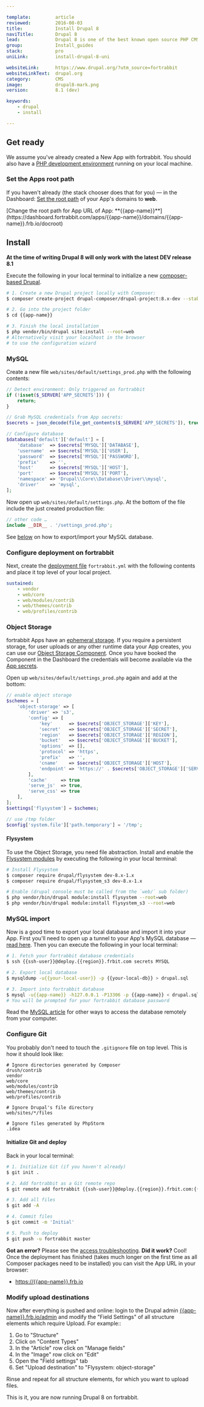 ```yaml
---

template:         article
reviewed:         2016-08-03
title:            Install Drupal 8
naviTitle:        Drupal 8
lead:             Drupal 8 is one of the best known open source PHP CMS. Learn here how to use it with fortrabbit.
group:            Install_guides
stack:            pro
uniLink:          install-drupal-8-uni

websiteLink:      https://www.drupal.org/?utm_source=fortrabbit
websiteLinkText:  drupal.org
category:         CMS
image:            drupal8-mark.png
version:          8.1 (dev)

keywords:
    - drupal
    - install

---
```


## Get ready

We assume you've already created a New App with fortrabbit. You should also have a [PHP development environment](/local-development) running on your local machine.


### Set the Apps root path

If you haven't already (the stack chooser does that for you) — in the Dashboard: [Set the root path](/app#toc-set-a-custom-root-path) of your App's domains to **web**.

<div markdown="1" data-user="known">
[Change the root path for App URL of App: **{{app-name}}**](https://dashboard.fortrabbit.com/apps/{{app-name}}/domains/{{app-name}}.frb.io/docroot)
</div>


## Install

**At the time of writing Drupal 8 will only work with the latest DEV release 8.1**

Execute the following in your local terminal to initialize a new [composer-based Drupal](https://github.com/drupal-composer/drupal-project).

```bash
# 1. Create a new Drupal project locally with Composer:
$ composer create-project drupal-composer/drupal-project:8.x-dev --stability dev --no-interaction {{app-name}}

# 2. Go into the project folder
$ cd {{app-name}}

# 3. Finish the local installation
$ php vendor/bin/drupal site:install --root=web
# Alternatively visit your localhost in the browser
# to use the configuration wizard
```

### MySQL

Create a new file `web/sites/default/settings_prod.php` with the following contents:

```php
// Detect environment: Only triggered on fortrabbit
if (!isset($_SERVER['APP_SECRETS'])) {
    return;
}

// Grab MySQL credentials from App secrets:
$secrets = json_decode(file_get_contents($_SERVER['APP_SECRETS']), true);

// Configure database
$databases['default']['default'] = [
    'database'  => $secrets['MYSQL']['DATABASE'],
    'username'  => $secrets['MYSQL']['USER'],
    'password'  => $secrets['MYSQL']['PASSWORD'],
    'prefix'    => '',
    'host'      => $secrets['MYSQL']['HOST'],
    'port'      => $secrets['MYSQL']['PORT'],
    'namespace' => 'Drupal\\Core\\Database\\Driver\\mysql',
    'driver'    => 'mysql',
];
```

Now open up `web/sites/default/settings.php`. At the bottom of the file include the just created production file:

```php
// other code …
include __DIR__ . '/settings_prod.php';
```

See [below](#toc-mysql-import) on how to export/import your MySQL database.


### Configure deployment on fortrabbit

Next, create the [deployment file](/deployment-file-v2) `fortrabbit.yml` with the following contents and place it top level of your local project.

```yaml
sustained:
    - vendor
    - web/core
    - web/modules/contrib
    - web/themes/contrib
    - web/profiles/contrib
```


### Object Storage

fortrabbit Apps have an [ephemeral storage](/quirks#toc-ephemeral-storage). If you require a persistent storage, for user uploads or any other runtime data your App creates, you can use our [Object Storage Component](/object-storage). Once you have booked the Component in the Dashboard the credentials will become available via the [App secrets](/secrets).

Open up `web/sites/default/settings_prod.php` again and add at the bottom:

``` php
// enable object storage
$schemes = [
    'object-storage' => [
        'driver' => 's3',
        'config' => [
            'key'      => $secrets['OBJECT_STORAGE']['KEY'],
            'secret'   => $secrets['OBJECT_STORAGE']['SECRET'],
            'region'   => $secrets['OBJECT_STORAGE']['REGION'],
            'bucket'   => $secrets['OBJECT_STORAGE']['BUCKET'],
            'options'  => [],
            'protocol' => 'https',
            'prefix'   => '',
            'cname'    => $secrets['OBJECT_STORAGE']['HOST'],
            'endpoint' => 'https://' . $secrets['OBJECT_STORAGE']['SERVER'],
        ],
        'cache'     => true
        'serve_js'  => true,
        'serve_css' => true
    ],
];
$settings['flysystem'] = $schemes;

// use /tmp folder
$config['system.file']['path.temporary'] = '/tmp';
```

#### Flysystem

To use the Object Storage, you need file abstraction. Install and enable the [Flysystem modules](https://www.drupal.org/project/flysystem) by executing the following in your local terminal:

```bash
# Install Flysystem
$ composer require drupal/flysystem dev-8.x-1.x
$ composer require drupal/flysystem_s3 dev-8.x-1.x

# Enable (drupal console must be called from the `web/` sub folder)
$ php vendor/bin/drupal module:install flysystem --root=web
$ php vendor/bin/drupal module:install flysystem_s3 --root=web
```


### MySQL import

Now is a good time to export your local database and import it into your App. First you'll need to open up a tunnel to your App's MySQL database — [read here](/mysql#toc-mysql-via-terminal). Then you can execute the following in your local terminal:

```bash
# 1. Fetch your fortrabbit database credentials
$ ssh {{ssh-user}}@deploy.{{region}}.frbit.com secrets MYSQL

# 2. Export local database
$ mysqldump -u{{your-local-user}} -p {{your-local-db}} > drupal.sql

# 3. Import into fortrabbit database
$ mysql -u{{app-name}} -h127.0.0.1 -P13306 -p {{app-name}} < drupal.sql
# You will be prompted for your fortrabbit database password
```

Read the [MySQL article](mysql#toc-access-mysql-from-local) for other ways to access the database remotely from your computer.


### Configure Git

You probably don't need to touch the `.gitignore` file on top level. This is how it should look like:

```nohighlight
# Ignore directories generated by Composer
drush/contrib
vendor
web/core
web/modules/contrib
web/themes/contrib
web/profiles/contrib

# Ignore Drupal's file directory
web/sites/*/files

# Ignore files generated by PhpStorm
.idea
```

#### Initialize Git and deploy

Back in your local terminal:

```bash
# 1. Initialize Git (if you haven't already)
$ git init .

# 2. Add fortrabbit as a Git remote repo
$ git remote add fortrabbit {{ssh-user}}@deploy.{{region}}.frbit.com:{{app-name}}.git

# 3. Add all files
$ git add -A

# 4. Commit files
$ git commit -m 'Initial'

# 5. Push to deploy
$ git push -u fortrabbit master
```

**Got an error?** Please see the [access troubleshooting](/access-methods#toc-troubleshooting). **Did it work?** Cool! Once the deployment has finished (takes much longer on the first time as all Composer packages need to be installed) you can visit the App URL in your browser:

* [https://{{app-name}}.frb.io](https://{{app-name}}.frb.io)


### Modify upload destinations

Now after everything is pushed and online: login to the Drupal admin [{{app-name}}.frb.io/admin](https://{{app-name}}.frb.io/admin) and modify the "Field Settings" of all structure elements which require Upload. For example::

1. Go to "Structure"
2. Click on "Content Types"
3. In the "Article" row click on "Manage fields"
4. In the "Image" row click on "Edit"
5. Open the "Field settings" tab
6. Set "Upload destination" to "Flysystem: object-storage"

Rinse and repeat for all structure elements, for which you want to upload files.

This is it, you are now running Drupal 8 on fortrabbit.
